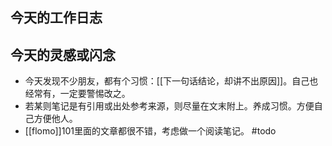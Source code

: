 ## 今天的工作日志

## 今天的灵感或闪念
- 今天发现不少朋友，都有个习惯：[[下一句话结论，却讲不出原因]]。自己也经常有，一定要警惕改之。
- 若某则笔记是有引用或出处参考来源，则尽量在文末附上。养成习惯。方便自己方便他人。
- [[flomo]]101里面的文章都很不错，考虑做一个阅读笔记。 #todo 